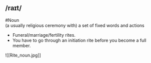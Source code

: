## /raɪt/ 
#Noun  
(a usually religious ceremony with) a set of fixed words and actions

- Funeral/marriage/fertility rites.
- You have to go through an initiation rite before you become a full member.

![[Rite_noun.jpg]]